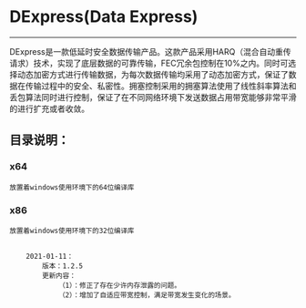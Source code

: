 # DExpress(Data Express)

------

DExpress是一款低延时安全数据传输产品。这款产品采用HARQ（混合自动重传请求）技术，实现了底层数据的可靠传输，FEC冗余包控制在10%之内。同时可选择动态加密方式进行传输数据，为每次数据传输均采用了动态加密方式，保证了数据在传输过程中的安全、私密性。拥塞控制采用的拥塞算法使用了线性斜率算法和丢包算法同时进行控制，保证了在不同网络环境下发送数据占用带宽能够非常平滑的进行扩充或者收敛。


## 目录说明：

### x64
	放置着windows使用环境下的64位编译库

### x86
	放置着windows使用环境下的32位编译库


```更新日志

	2021-01-11：
		版本：1.2.5
		更新内容：
			（1）：修正了存在少许内存泄露的问题。
			（2）：增加了自适应带宽控制，满足带宽发生变化的场景。

```



